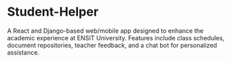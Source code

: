 # Student-Helper
A React and Django-based web/mobile app designed to enhance the academic experience at ENSIT University. Features include class schedules, document repositories, teacher feedback, and a chat bot for personalized assistance.
